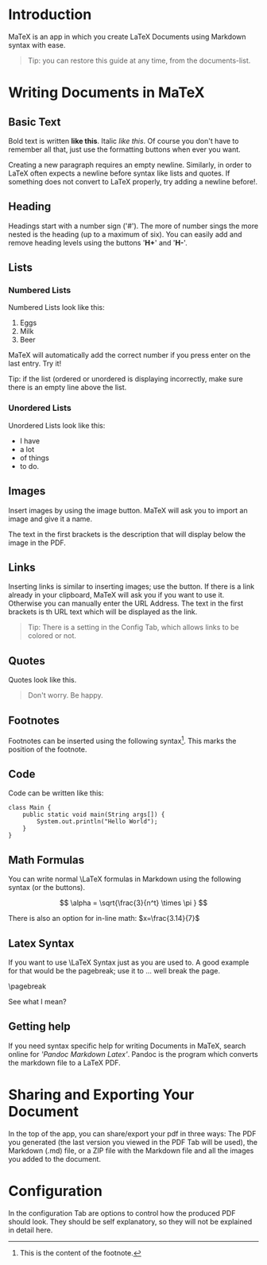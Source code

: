 # Introduction
MaTeX is an app in which you create LaTeX Documents using Markdown syntax with ease.

> Tip: you can restore this guide at any time, from the documents-list.

# Writing Documents in MaTeX

## Basic Text
Bold text is written **like this**. Italic *like this*.
Of course you don't have to remember all that, just use the formatting buttons when ever you want.

Creating a new paragraph requires an empty newline.
Similarly, in order to LaTeX often expects a newline before syntax like lists and quotes.
If something does not convert to LaTeX properly, try adding a newline before!.

## Heading
Headings start with a number sign ('#'). The more of number sings the more nested is the heading (up to a maximum of six).
You can easily add and remove heading levels using the buttons '**H+**' and '**H-**'.

## Lists
### Numbered Lists
Numbered Lists look like this:

1. Eggs
2. Milk
3. Beer

MaTeX will automatically add the correct number if you press enter on the last entry. Try it!

Tip: if the list (ordered or unordered is displaying incorrectly, make sure there is an empty line above the list.

### Unordered Lists
Unordered Lists look like this:

- I have
- a lot
- of things
- to do.

## Images
Insert images by using the image button. MaTeX will ask you to import an image and give it a name.

The text in the first brackets is the description that will display below the image in the PDF.

## Links
Inserting links is similar to inserting images; use the button. If there is a link already in your clipboard, MaTeX will ask you if you want to use it.
Otherwise you can manually enter the URL Address.
The text in the first brackets is th URL text which will be displayed as the link.

> Tip: There is a setting in the Config Tab, which allows links to be colored or not.

## Quotes
Quotes look like this.

> Don't worry. Be happy.

## Footnotes
Footnotes can be inserted using the following syntax[^1]. This marks the position of the footnote.

[^1]: This is the content of the footnote.


## Code
Code can be written like this:
```
class Main {
    public static void main(String args[]) {
        System.out.println("Hello World");
    }
}
```

## Math Formulas
You can write normal \LaTeX formulas in Markdown using the following syntax (or the buttons).

$$
\alpha = \sqrt{\frac{3}{n^t} \times \pi }
$$

There is also an option for in-line math: $x=\frac{3.14}{7}$

## Latex Syntax
If you want to use \LaTeX Syntax just as you are used to. A good example for that would be the pagebreak;
use it to ... well break the page.

\pagebreak

See what I mean?

## Getting help
If you need syntax specific help for writing Documents in MaTeX, search online for *'Pandoc Markdown Latex'*.
Pandoc is the program which converts the markdown file to a LaTeX PDF.

# Sharing and Exporting Your Document
In the top of the app, you can share/export your pdf in three ways: The PDF you generated (the last version you viewed in the PDF Tab will be used),
the Markdown (.md) file, or a ZIP file with the Markdown file and all the images you added to the document.


# Configuration
In the configuration Tab are options to control how the produced PDF should look.
They should be self explanatory, so they will not be explained in detail here.


